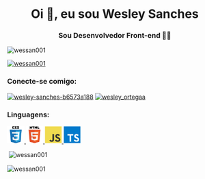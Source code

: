 <h1 align="center">Oi 👋, eu sou Wesley Sanches</h1>
<h3 align="center">Sou Desenvolvedor Front-end 👨‍💻</h3>

<p align="left"> <img src="https://komarev.com/ghpvc/?username=wessan001&label=Profile%20views&color=0e75b6&style=flat" alt="wessan001" /> </p>

<p align="left"> <a href="https://github.com/ryo-ma/github-profile-trophy"><img src="https://github-profile-trophy.vercel.app/?username=wessan001" alt="wessan001" /></a> </p>

<h3 align="left">Conecte-se comigo:</h3>
<p align="left">
<a href="https://linkedin.com/in/wesley-sanches-b6573a188" target="blank"><img align="center" src="https://raw.githubusercontent.com/rahuldkjain/github-profile-readme-generator/master/src/images/icons/Social/linked-in-alt.svg" alt="wesley-sanches-b6573a188" height="30" width="40" /></a>
<a href="https://instagram.com/wesley_ortegaa" target="blank"><img align="center" src="https://raw.githubusercontent.com/rahuldkjain/github-profile-readme-generator/master/src/images/icons/Social/instagram.svg" alt="wesley_ortegaa" height="30" width="40" /></a>
</p>

<h3 align="left">Linguagens:</h3>
<p align="left"> <a href="https://www.w3schools.com/css/" target="_blank" rel="noreferrer"> <img src="https://raw.githubusercontent.com/devicons/devicon/master/icons/css3/css3-original-wordmark.svg" alt="css3" width="40" height="40"/> </a> <a href="https://www.w3.org/html/" target="_blank" rel="noreferrer"> <img src="https://raw.githubusercontent.com/devicons/devicon/master/icons/html5/html5-original-wordmark.svg" alt="html5" width="40" height="40"/> </a> <a href="https://developer.mozilla.org/en-US/docs/Web/JavaScript" target="_blank" rel="noreferrer"> <img src="https://raw.githubusercontent.com/devicons/devicon/master/icons/javascript/javascript-original.svg" alt="javascript" width="40" height="40"/> </a> <a href="https://www.typescriptlang.org/" target="_blank" rel="noreferrer"> <img src="https://raw.githubusercontent.com/devicons/devicon/master/icons/typescript/typescript-original.svg" alt="typescript" width="40" height="40"/> </a> </p>

<p>&nbsp;<img align="center" src="https://github-readme-stats.vercel.app/api?username=wessan001&show_icons=true&locale=en" alt="wessan001" /></p>

<p><img align="center" src="https://github-readme-streak-stats.herokuapp.com/?user=wessan001&" alt="wessan001" /></p>
